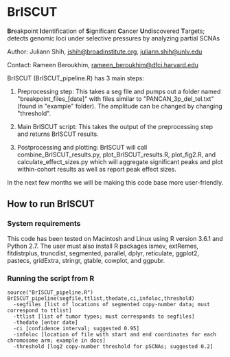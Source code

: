 # BrISCUT
**Br**eakpoint **I**dentification of **S**ignificant **C**ancer **U**ndiscovered **T**argets; detects genomic loci under selective pressures by analyzing partial SCNAs

Author: Juliann Shih, jshih@broadinstitute.org, juliann.shih@unlv.edu

Contact: Rameen Beroukhim, rameen_beroukhim@dfci.harvard.edu

BrISCUT (BrISCUT_pipeline.R) has 3 main steps:

1) Preprocessing step:
This takes a seg file and pumps out a folder named "breakpoint_files_[date]" with files similar to "PANCAN_3p_del_tel.txt" (found in "example" folder). The amplitude can be changed by changing "threshold".

2) Main BrISCUT script:
This takes the output of the preprocessing step and returns BrISCUT results.

3) Postprocessing and plotting:
BrISCUT will call combine_BrISCUT_results.py, plot_BrISCUT_results.R, plot_fig2.R, and calculate_effect_sizes.py which will aggregate significant peaks and plot within-cohort results as well as report peak effect sizes.

In the next few months we will be making this code base more user-friendly.

## How to run BrISCUT
### System requirements
This code has been tested on Macintosh and Linux using R version 3.6.1 and Python 2.7. The user must also install R packages ismev, extRemes, fitdistrplus, truncdist, segmented, parallel, dplyr, reticulate, ggplot2, pastecs, gridExtra, stringr, gtable, cowplot, and ggpubr.

### Running the script from R

```
source("BrISCUT_pipeline.R")
BrISCUT_pipeline(segfile,ttlist,thedate,ci,infoloc,threshold)
  -segfiles [list of locations of segmented copy-number data; must correspond to ttlist]
  -ttlist [list of tumor types; must corresponds to segfiles]
  -thedate [enter date]
  -ci [confidence interval; suggested 0.95]
  -infoloc [location of file with start and end coordinates for each chromosome arm; example in docs]
  -threshold [log2 copy-number threshold for pSCNAs; suggested 0.2]
```


